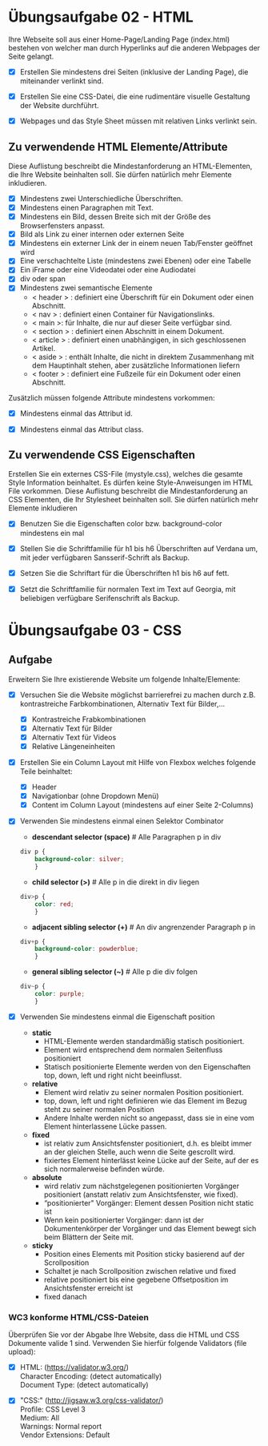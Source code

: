 # Übungsaufgabe 02 - HTML

Ihre Webseite soll aus einer Home-Page/Landing Page (index.html) bestehen von welcher man durch Hyperlinks auf die anderen Webpages der Seite gelangt.

- [x] Erstellen Sie mindestens drei Seiten (inklusive der Landing Page), die miteinander verlinkt sind.
- [x] Erstellen Sie eine CSS-Datei, die eine rudimentäre visuelle Gestaltung der Website durchführt.
- [x] Webpages und das Style Sheet müssen mit relativen Links verlinkt sein.


## Zu verwendende HTML Elemente/Attribute

Diese Auflistung beschreibt die Mindestanforderung an HTML-Elementen, die Ihre Website beinhalten soll. Sie dürfen natürlich mehr Elemente inkludieren.

- [x] Mindestens zwei Unterschiedliche Überschriften.
- [x] Mindestens einen Paragraphen mit Text.
- [x] Mindestens ein Bild, dessen Breite sich mit der Größe des Browserfensters anpasst.
- [x] Bild als Link zu einer internen oder externen Seite
- [x] Mindestens ein externer Link der in einem neuen Tab/Fenster geöffnet wird
- [x] Eine verschachtelte Liste (mindestens zwei Ebenen) oder eine Tabelle
- [x] Ein iFrame oder eine Videodatei oder eine Audiodatei
- [x] div oder span
- [x] Mindestens zwei semantische Elemente
    * < header > : definiert eine Überschrift für ein Dokument oder einen Abschnitt.
    * < nav > : definiert einen Container für Navigationslinks.
    * < main >: für Inhalte, die nur auf dieser Seite verfügbar sind.
    * < section > : definiert einen Abschnitt in einem Dokument.
    * < article > : definiert einen unabhängigen, in sich geschlossenen Artikel.
    * < aside > : enthält Inhalte, die nicht in direktem Zusammenhang mit dem Hauptinhalt stehen, aber zusätzliche Informationen liefern
    * < footer > : definiert eine Fußzeile für ein Dokument oder einen Abschnitt.

Zusätzlich müssen folgende Attribute mindestens vorkommen:
- [x] Mindestens einmal das Attribut id.
- [x] Mindestens einmal das Attribut class.


## Zu verwendende CSS Eigenschaften

Erstellen Sie ein externes CSS-File (mystyle.css), welches die gesamte Style Information beinhaltet.
Es dürfen keine Style-Anweisungen im HTML File vorkommen. Diese Auflistung beschreibt die Mindestanforderung an CSS Elementen, die Ihr Stylesheet beinhalten soll. Sie dürfen natürlich mehr Elemente inkludieren

- [x] Benutzen Sie die Eigenschaften color bzw. background-color mindestens ein mal
- [x] Stellen Sie die Schriftfamilie für h1 bis h6 Überschriften auf Verdana um, mit jeder verfügbaren Sansserif-Schrift als Backup.
- [x] Setzen Sie die Schriftart für die Überschriften h1 bis h6 auf fett.
- [x] Setzt die Schriftfamilie für normalen Text im Text auf Georgia, mit beliebigen verfügbare Serifenschrift als Backup.


# Übungsaufgabe 03 - CSS

## Aufgabe
Erweitern Sie Ihre existierende Website um folgende Inhalte/Elemente:
- [x] Versuchen Sie die Website möglichst barrierefrei zu machen durch z.B. kontrastreiche Farbkombinationen, Alternativ Text für Bilder,...
    - [x] Kontrastreiche Frabkombinationen
    - [x] Alternativ Text für Bilder
    - [x] Alternativ Text für Videos
    - [x] Relative Längeneinheiten
- [x] Erstellen Sie ein Column Layout mit Hilfe von Flexbox welches folgende Teile beinhaltet:
    - [x] Header
    - [x] Navigationbar (ohne Dropdown Menü)
    - [x] Content im Column Layout (mindestens auf einer Seite 2-Columns)
- [x] Verwenden Sie mindestens einmal einen Selektor Combinator
    * **descendant selector (space)** # Alle Paragraphen p in div
    ```css 
    div p { 
        background-color: silver; 
        }
    ``` 
    
    * **child selector (>)** # Alle p in die direkt in div liegen
    ```css 
    div>p { 
        color: red; 
        }
    ``` 
    * **adjacent sibling selector (+)** # An div angrenzender Paragraph p in
    ```css 
    div+p { 
        background-color: powderblue; 
        }
    ```
    * **general sibling selector (~)** # Alle p die div folgen
    ```css 
    div~p { 
        color: purple; 
        }
    ```
- [x] Verwenden Sie mindestens einmal die Eigenschaft position
    * **static** 
        * HTML-Elemente werden standardmäßig statisch positioniert.
        * Element wird entsprechend dem normalen Seitenfluss positioniert
        * Statisch positionierte Elemente werden von den Eigenschaften top, down, left und right nicht beeinflusst.
    * **relative**
        * Element wird relativ zu seiner normalen Position positioniert.
        * top, down, left und right definieren wie das Element im Bezug steht zu seiner normalen Position
        * Andere Inhalte werden nicht so angepasst, dass sie in eine vom Element hinterlassene Lücke passen.
    * **fixed**
        * ist relativ zum Ansichtsfenster positioniert, d.h. es bleibt immer an der gleichen Stelle, auch wenn die Seite gescrollt wird.
        * fixiertes Element hinterlässt keine Lücke auf der Seite, auf der es sich normalerweise befinden würde.
    * **absolute**
        * wird relativ zum nächstgelegenen positionierten Vorgänger positioniert (anstatt relativ zum Ansichtsfenster, wie fixed).
        * “positionierter" Vorgänger: Element dessen Position nicht static ist
        * Wenn kein positionierter Vorgänger: dann ist der Dokumentenkörper der Vorgänger und das Element bewegt sich beim Blättern der Seite mit.
    * **sticky**
        * Position eines Elements mit Position sticky basierend auf der Scrollposition
        * Schaltet je nach Scrollposition zwischen relative und fixed
        * relative positioniert bis eine gegebene Offsetposition im Ansichtsfenster erreicht ist
        * fixed danach




### WC3 konforme HTML/CSS-Dateien

Überprüfen Sie vor der Abgabe Ihre Website, dass die HTML und CSS Dokumente valide 1 sind.
Verwenden Sie hierfür folgende Validators (file upload):
- [x] HTML: (https://validator.w3.org/)  
Character Encoding: (detect automatically)\
Document Type: (detect automatically)

- [x] "CSS:" (http://jigsaw.w3.org/css-validator/)  
Profile: CSS Level 3\
Medium: All\
Warnings: Normal report\
Vendor Extensions: Default

